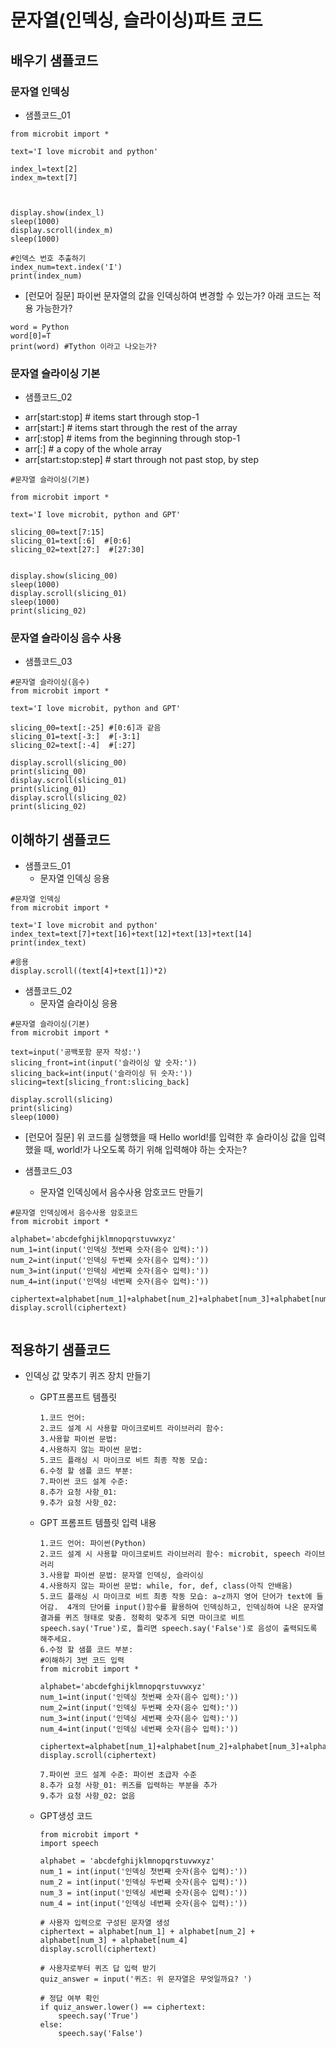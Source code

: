 # 문자열(인덱싱, 슬라이싱)파트 코드
## 배우기 샘플코드
### 문자열 인덱싱
* 샘플코드_01
```
from microbit import *

text='I love microbit and python'

index_l=text[2]
index_m=text[7]



display.show(index_l)
sleep(1000)
display.scroll(index_m)
sleep(1000)

#인덱스 번호 추출하기
index_num=text.index('I')
print(index_num)
```

* [런모어 질문] 파이썬 문자열의 값을 인덱싱하여 변경할 수 있는가? 아래 코드는 적용 가능한가?
```
word = Python
word[0]=T
print(word) #Tython 이라고 나오는가?
```


### 문자열 슬라이싱 기본
* 샘플코드_02
- arr[start:stop]         # items start through stop-1
- arr[start:]             # items start through the rest of the array
- arr[:stop]              # items from the beginning through stop-1
- arr[:]                  # a copy of the whole array
- arr[start:stop:step]    # start through not past stop, by step
```
#문자열 슬라이싱(기본)

from microbit import *

text='I love microbit, python and GPT'

slicing_00=text[7:15]
slicing_01=text[:6]  #[0:6]
slicing_02=text[27:]  #[27:30]


display.show(slicing_00)
sleep(1000)
display.scroll(slicing_01)
sleep(1000)
print(slicing_02)

```

### 문자열 슬라이싱 음수 사용
* 샘플코드_03
```
#문자열 슬라이싱(음수)
from microbit import *

text='I love microbit, python and GPT'

slicing_00=text[:-25] #[0:6]과 같음
slicing_01=text[-3:]  #[-3:1]
slicing_02=text[:-4]  #[:27]

display.scroll(slicing_00)
print(slicing_00)
display.scroll(slicing_01)
print(slicing_01)
display.scroll(slicing_02)
print(slicing_02)
```

## 이해하기 샘플코드
* 샘플코드_01
  - 문자열 인덱싱 응용

```
#문자열 인덱싱
from microbit import *

text='I love microbit and python'
index_text=text[7]+text[16]+text[12]+text[13]+text[14]
print(index_text)

#응용
display.scroll((text[4]+text[1])*2)
```

* 샘플코드_02
  - 문자열 슬라이싱 응용
```
#문자열 슬라이싱(기본)
from microbit import *

text=input('공백포함 문자 작성:')
slicing_front=int(input('슬라이싱 앞 숫자:'))
slicing_back=int(input('슬라이싱 뒤 숫자:'))
slicing=text[slicing_front:slicing_back]

display.scroll(slicing)
print(slicing)
sleep(1000)
```

* [런모어 질문] 위 코드를 실행했을 때 Hello world!를 입력한 후 슬라이싱 값을 입력했을 때, world!가 나오도록 하기 위해 입력해야 하는 숫자는?

  
* 샘플코드_03
  - 문자열 인덱싱에서 음수사용 암호코드 만들기
```
#문자열 인덱싱에서 음수사용 암호코드
from microbit import *

alphabet='abcdefghijklmnopqrstuvwxyz'
num_1=int(input('인덱싱 첫번째 숫자(음수 입력):'))
num_2=int(input('인덱싱 두번째 숫자(음수 입력):'))
num_3=int(input('인덱싱 세번째 숫자(음수 입력):'))
num_4=int(input('인덱싱 네번째 숫자(음수 입력):'))

ciphertext=alphabet[num_1]+alphabet[num_2]+alphabet[num_3]+alphabet[num_4]
display.scroll(ciphertext)


```

## 적용하기 샘플코드
* 인덱싱 값 맞추기 퀴즈 장치 만들기
  - GPT프롬프트 템플릿
    ```
    1.코드 언어:
    2.코드 설계 시 사용할 마이크로비트 라이브러리 함수:
    3.사용할 파이썬 문법:
    4.사용하지 않는 파이썬 문법:
    5.코드 플래싱 시 마이크로 비트 최종 작동 모습:
    6.수정 할 샘플 코드 부분:
    7.파이썬 코드 설계 수준:
    8.추가 요청 사항_01:
    9.추가 요청 사항_02:
    ```

  - GPT 프롬프트 템플릿 입력 내용
    ```
    1.코드 언어: 파이썬(Python)
    2.코드 설계 시 사용할 마이크로비트 라이브러리 함수: microbit, speech 라이브러리
    3.사용할 파이썬 문법: 문자열 인덱싱, 슬라이싱
    4.사용하지 않는 파이썬 문법: while, for, def, class(아직 안배움)
    5.코드 플래싱 시 마이크로 비트 최종 작동 모습: a~z까지 영어 단어가 text에 들어감.  4개의 단어를 input()함수를 활용하여 인덱싱하고, 인덱싱하여 나온 문자열 결과를 퀴즈 형태로 맞춤. 정확히 맞추게 되면 마이크로 비트 speech.say('True')로, 틀리면 speech.say('False')로 음성이 출력되도록 해주세요.
    6.수정 할 샘플 코드 부분:
    #이해하기 3번 코드 입력
    from microbit import *
    
    alphabet='abcdefghijklmnopqrstuvwxyz'
    num_1=int(input('인덱싱 첫번째 숫자(음수 입력):'))
    num_2=int(input('인덱싱 두번째 숫자(음수 입력):'))
    num_3=int(input('인덱싱 세번째 숫자(음수 입력):'))
    num_4=int(input('인덱싱 네번째 숫자(음수 입력):'))
    
    ciphertext=alphabet[num_1]+alphabet[num_2]+alphabet[num_3]+alphabet[num_4]
    display.scroll(ciphertext)
    
    7.파이썬 코드 설계 수준: 파이썬 초급자 수준
    8.추가 요청 사항_01: 퀴즈를 입력하는 부분을 추가
    9.추가 요청 사항_02: 없음
    ```

  - GPT생성 코드
    ```
    from microbit import *
    import speech
    
    alphabet = 'abcdefghijklmnopqrstuvwxyz'
    num_1 = int(input('인덱싱 첫번째 숫자(음수 입력):'))
    num_2 = int(input('인덱싱 두번째 숫자(음수 입력):'))
    num_3 = int(input('인덱싱 세번째 숫자(음수 입력):'))
    num_4 = int(input('인덱싱 네번째 숫자(음수 입력):'))
    
    # 사용자 입력으로 구성된 문자열 생성
    ciphertext = alphabet[num_1] + alphabet[num_2] + alphabet[num_3] + alphabet[num_4]
    display.scroll(ciphertext)
    
    # 사용자로부터 퀴즈 답 입력 받기
    quiz_answer = input('퀴즈: 위 문자열은 무엇일까요? ')
    
    # 정답 여부 확인
    if quiz_answer.lower() == ciphertext:
        speech.say('True')
    else:
        speech.say('False')
    ```

